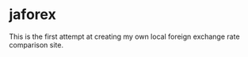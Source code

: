 # jaforex
This is the first attempt at creating my own local foreign exchange rate comparison site.
